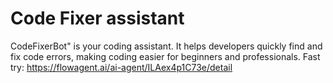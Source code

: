 # Code Fixer assistant
CodeFixerBot" is your coding assistant. It helps developers quickly find and fix code errors, making coding easier for beginners and professionals. 
Fast try: https://flowagent.ai/ai-agent/ILAex4p1C73e/detail
